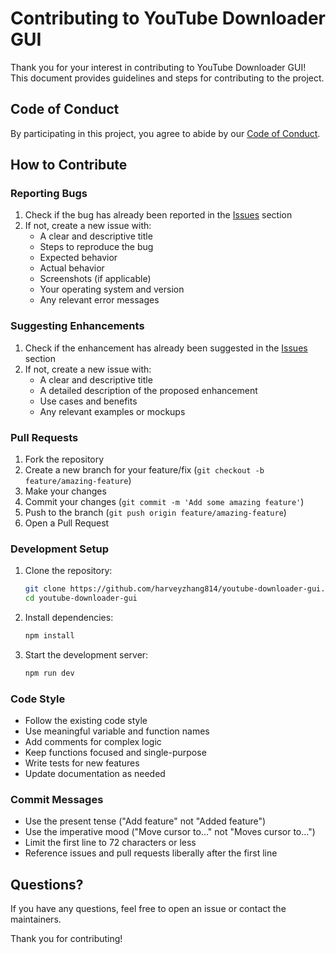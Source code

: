 # Contributing to YouTube Downloader GUI

Thank you for your interest in contributing to YouTube Downloader GUI! This document provides guidelines and steps for contributing to the project.

## Code of Conduct

By participating in this project, you agree to abide by our [Code of Conduct](CODE_OF_CONDUCT.md).

## How to Contribute

### Reporting Bugs

1. Check if the bug has already been reported in the [Issues](https://github.com/harveyzhang814/youtube-downloader-gui/issues) section
2. If not, create a new issue with:
   - A clear and descriptive title
   - Steps to reproduce the bug
   - Expected behavior
   - Actual behavior
   - Screenshots (if applicable)
   - Your operating system and version
   - Any relevant error messages

### Suggesting Enhancements

1. Check if the enhancement has already been suggested in the [Issues](https://github.com/harveyzhang814/youtube-downloader-gui/issues) section
2. If not, create a new issue with:
   - A clear and descriptive title
   - A detailed description of the proposed enhancement
   - Use cases and benefits
   - Any relevant examples or mockups

### Pull Requests

1. Fork the repository
2. Create a new branch for your feature/fix (`git checkout -b feature/amazing-feature`)
3. Make your changes
4. Commit your changes (`git commit -m 'Add some amazing feature'`)
5. Push to the branch (`git push origin feature/amazing-feature`)
6. Open a Pull Request

### Development Setup

1. Clone the repository:
   ```bash
   git clone https://github.com/harveyzhang814/youtube-downloader-gui.git
   cd youtube-downloader-gui
   ```

2. Install dependencies:
   ```bash
   npm install
   ```

3. Start the development server:
   ```bash
   npm run dev
   ```

### Code Style

- Follow the existing code style
- Use meaningful variable and function names
- Add comments for complex logic
- Keep functions focused and single-purpose
- Write tests for new features
- Update documentation as needed

### Commit Messages

- Use the present tense ("Add feature" not "Added feature")
- Use the imperative mood ("Move cursor to..." not "Moves cursor to...")
- Limit the first line to 72 characters or less
- Reference issues and pull requests liberally after the first line

## Questions?

If you have any questions, feel free to open an issue or contact the maintainers.

Thank you for contributing! 
